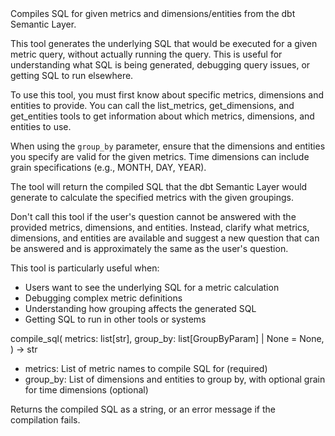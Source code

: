 <instructions>
Compiles SQL for given metrics and dimensions/entities from the dbt Semantic Layer.

This tool generates the underlying SQL that would be executed for a given metric query,
without actually running the query. This is useful for understanding what SQL is being
generated, debugging query issues, or getting SQL to run elsewhere.

To use this tool, you must first know about specific metrics, dimensions and
entities to provide. You can call the list_metrics, get_dimensions,
and get_entities tools to get information about which metrics, dimensions,
and entities to use.

When using the `group_by` parameter, ensure that the dimensions and entities
you specify are valid for the given metrics. Time dimensions can include
grain specifications (e.g., MONTH, DAY, YEAR).

The tool will return the compiled SQL that the dbt Semantic Layer would generate
to calculate the specified metrics with the given groupings.

Don't call this tool if the user's question cannot be answered with the provided
metrics, dimensions, and entities. Instead, clarify what metrics, dimensions,
and entities are available and suggest a new question that can be answered
and is approximately the same as the user's question.

This tool is particularly useful when:
- Users want to see the underlying SQL for a metric calculation
- Debugging complex metric definitions
- Understanding how grouping affects the generated SQL
- Getting SQL to run in other tools or systems
</instructions>

compile_sql(
    metrics: list[str],
    group_by: list[GroupByParam] | None = None,
) -> str

- metrics: List of metric names to compile SQL for (required)
- group_by: List of dimensions and entities to group by, with optional grain for time dimensions (optional)

Returns the compiled SQL as a string, or an error message if the compilation fails.